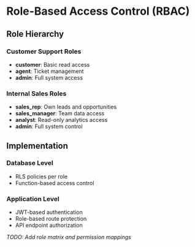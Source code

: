 ﻿# Role-Based Access Control (RBAC)

## Role Hierarchy

### Customer Support Roles
- **customer**: Basic read access
- **agent**: Ticket management
- **admin**: Full system access

### Internal Sales Roles  
- **sales_rep**: Own leads and opportunities
- **sales_manager**: Team data access
- **analyst**: Read-only analytics access
- **admin**: Full system control

## Implementation

### Database Level
- RLS policies per role
- Function-based access control

### Application Level  
- JWT-based authentication
- Role-based route protection
- API endpoint authorization

*TODO: Add role matrix and permission mappings*
